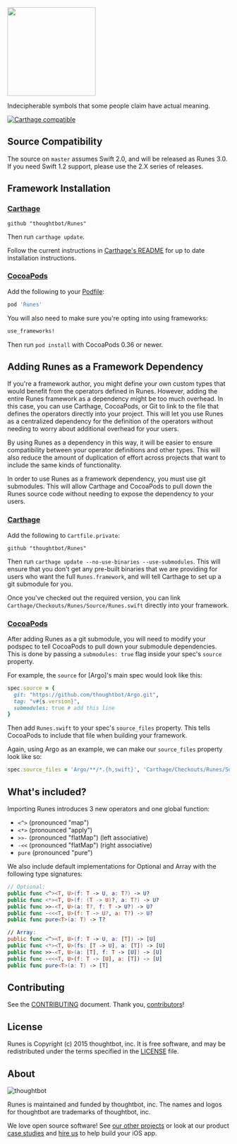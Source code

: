 <img src="https://raw.githubusercontent.com/thoughtbot/Runes/gh-pages/Logo.png" width="200" />

Indecipherable symbols that some people claim have actual meaning.

[![Carthage compatible](https://img.shields.io/badge/Carthage-compatible-4BC51D.svg?style=flat)](https://github.com/Carthage/Carthage)

## Source Compatibility ##

The source on `master` assumes Swift 2.0, and will be released as Runes 3.0.
If you need Swift 1.2 support, please use the 2.X series of releases.

## Framework Installation ##

### [Carthage] ###

[Carthage]: https://github.com/Carthage/Carthage

```
github "thoughtbot/Runes"
```

Then run `carthage update`.

Follow the current instructions in [Carthage's README][carthage-installation]
for up to date installation instructions.

[carthage-installation]: https://github.com/Carthage/Carthage#adding-frameworks-to-an-application

### [CocoaPods] ###

[CocoaPods]: http://cocoapods.org

Add the following to your [Podfile](http://guides.cocoapods.org/using/the-podfile.html):

```ruby
pod 'Runes'
```

You will also need to make sure you're opting into using frameworks:

```ruby
use_frameworks!
```

Then run `pod install` with CocoaPods 0.36 or newer.

## Adding Runes as a Framework Dependency ##

If you're a framework author, you might define your own custom types that
would benefit from the operators defined in Runes. However, adding the entire
Runes framework as a dependency might be too much overhead. In this case, you
can use Carthage, CocoaPods, or Git to link to the file that defines the
operators directly into your project. This will let you use Runes as a
centralized dependency for the definition of the operators without needing to
worry about additional overhead for your users.

By using Runes as a dependency in this way, it will be easier to ensure
compatibility between your operator definitions and other types. This will
also reduce the amount of duplication of effort across projects that want to
include the same kinds of functionality.

In order to use Runes as a framework dependency, you must use git submodules.
This will allow Carthage and CocoaPods to pull down the Runes source code
without needing to expose the dependency to your users.

### [Carthage] ###

Add the following to `Cartfile.private`:

```
github "thoughtbot/Runes"
```

Then run `carthage update --no-use-binaries --use-submodules`. This will
ensure that you don't get any pre-built binaries that we are providing for
users who want the full `Runes.framework`, and will tell Carthage to set up a
git submodule for you.

Once you've checked out the required version, you can link
`Carthage/Checkouts/Runes/Source/Runes.swift` directly into your framework.

### [CocoaPods] ###

After adding Runes as a git submodule, you will need to modify your podspec to
tell CocoaPods to pull down your submodule dependencies. This is done by
passing a `submodules: true` flag inside your spec's `source` property.

For example, the `source` for [Argo]'s main spec would look like this:

```ruby
spec.source = {
  git: "https://github.com/thoughtbot/Argo.git",
  tag: "v#{s.version}",
  submodules: true # add this line
}
```

Then add `Runes.swift` to your spec's `source_files` property. This tells
CocoaPods to include that file when building your framework.

Again, using Argo as an example, we can make our `source_files` property look
like so:

```ruby
spec.source_files = 'Argo/**/*.{h,swift}', 'Carthage/Checkouts/Runes/Source/Runes.swift'
```

## What's included? ##

Importing Runes introduces 3 new operators and one global function:

- `<^>` (pronounced "map")
- `<*>` (pronounced "apply")
- `>>-` (pronounced "flatMap") (left associative)
- `-<<` (pronounced "flatMap") (right associative)
- `pure` (pronounced "pure")

We also include default implementations for Optional and Array with the
following type signatures:

```swift
// Optional:
public func <^><T, U>(f: T -> U, a: T?) -> U?
public func <*><T, U>(f: (T -> U)?, a: T?) -> U?
public func >>-<T, U>(a: T?, f: T -> U?) -> U?
public func -<<<T, U>(f: T -> U?, a: T?) -> U?
public func pure<T>(a: T) -> T?

// Array:
public func <^><T, U>(f: T -> U, a: [T]) -> [U]
public func <*><T, U>(fs: [T -> U], a: [T]) -> [U]
public func >>-<T, U>(a: [T], f: T -> [U]) -> [U]
public func -<<<T, U>(f: T -> [U], a: [T]) -> [U]
public func pure<T>(a: T) -> [T]
```

Contributing
------------

See the [CONTRIBUTING] document. Thank you, [contributors]!

[CONTRIBUTING]: CONTRIBUTING.md
[contributors]: https://github.com/thoughtbot/Runes/graphs/contributors

License
-------

Runes is Copyright (c) 2015 thoughtbot, inc. It is free software, and may be
redistributed under the terms specified in the [LICENSE] file.

[LICENSE]: /LICENSE

About
-----

![thoughtbot](https://thoughtbot.com/logo.png)

Runes is maintained and funded by thoughtbot, inc. The names and logos for
thoughtbot are trademarks of thoughtbot, inc.

We love open source software! See [our other projects][community] or look at
our product [case studies] and [hire us][hire] to help build your iOS app.

[community]: https://thoughtbot.com/community?utm_source=github
[case studies]: https://thoughtbot.com/ios?utm_source=github
[hire]: https://thoughtbot.com/hire-us?utm_source=github
